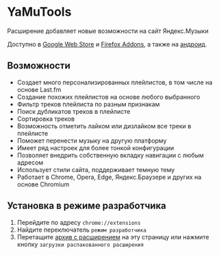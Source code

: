 # YaMuTools
Расширение добавляет новые возможности на сайт Яндекс.Музыки

Доступно в [Google Web Store](https://chrome.google.com/webstore/detail/dgjneghdfaeajjemeklgmbojeeplehah) и [Firefox Addons](https://addons.mozilla.org/ru/firefox/addon/yamutools), а также на [андроид](https://boosty.to/chimildic/posts/83160062-b575-40aa-af3f-764d192b5930).

## Возможности
- Создает много персонализированных плейлистов, в том числе на основе Last.fm
- Создание похожих плейлистов на основе любого выбранного
- Фильтр треков плейлиста по разным признакам
- Поиск дубликатов треков в плейлисте
- Сортировка треков
- Возможность отметить лайком или дизлайком все треки в плейлисте
- Поможет перенести музыку на другую платформу
- Имеет ряд настроек для более тонкой конфигурации
- Позволяет внедрить собственную вкладку навигации с любым адресом
- Использует стили сайта, поддерживает темную тему
- Работает в Chrome, Opera, Edge, Яндекс.Браузере и других на основе Chromium

## Установка в режиме разработчика
1. Перейдите по адресу `chrome://extensions`
2. Найдите переключатель `режим разработчика`
3. Перетащите [архив с расширением](https://github.com/Chimildic/YaMuTools/releases) на эту страницу или нажмите кнопку `загрузки распакованного расширения`

